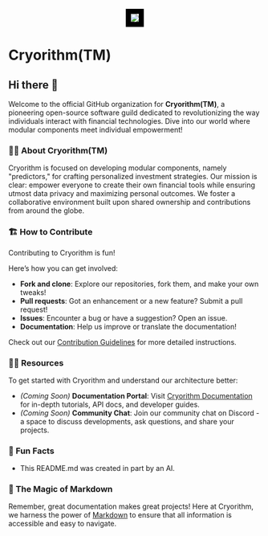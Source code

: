<p align="center">
  <img src="https://avatars.githubusercontent.com/u/168689579?s=400&u=9b678042aec5d95ae7f31fcbd18104d00cf361df&v=4" style="border:10px solid black">
</p>

# Cryorithm(TM)

## Hi there 👋

Welcome to the official GitHub organization for **Cryorithm(TM)**, a pioneering open-source software guild dedicated to revolutionizing the way individuals interact with financial technologies. Dive into our world where modular components meet individual empowerment!

### 🙋‍♀️ About Cryorithm(TM)

Cryorithm is focused on developing modular components, namely "predictors," for crafting personalized investment strategies. Our mission is clear: empower everyone to create their own financial tools while ensuring utmost data privacy and maximizing personal outcomes. We foster a collaborative environment built upon shared ownership and contributions from around the globe.

### 🏗️ How to Contribute

Contributing to Cryorithm is fun!

Here’s how you can get involved:
- **Fork and clone**: Explore our repositories, fork them, and make your own tweaks!
- **Pull requests**: Got an enhancement or a new feature? Submit a pull request!
- **Issues**: Encounter a bug or have a suggestion? Open an issue.
- **Documentation**: Help us improve or translate the documentation!

Check out our [Contribution Guidelines](https://github.com/Cryorithm/.github/CONTRIBUTING.md) for more detailed instructions.

### 👩‍💻 Resources

To get started with Cryorithm and understand our architecture better:
- _(Coming Soon)_ **Documentation Portal**: Visit [Cryorithm Documentation](https://cryorithm.org/docs) for in-depth tutorials, API docs, and developer guides.
- _(Coming Soon)_ **Community Chat**: Join our community chat on Discord - a space to discuss developments, ask questions, and share your projects.

### 🍿 Fun Facts

- This README.md was created in part by an AI.

### 🧙 The Magic of Markdown

Remember, great documentation makes great projects! Here at Cryorithm, we harness the power of [Markdown](https://docs.github.com/github/writing-on-github/getting-started-with-writing-and-formatting-on-github/basic-writing-and-formatting-syntax) to ensure that all information is accessible and easy to navigate. 
